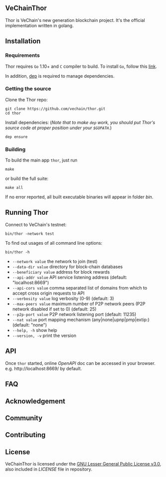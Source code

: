 ## VeChainThor

Thor is VeChain's new generation blockchain project.  It's the official implementation written in golang.

## Installation

### Requirements

Thor requires `Go` 1.10+ and `C` compiler to build. To install `Go`, follow this [link](https://golang.org/doc/install). 

In addition, [dep](https://github.com/golang/dep) is required to manage dependencies. 

### Getting the source

Clone the Thor repo:

```
git clone https://github.com/vechain/thor.git
cd thor
```

Install dependencies:
(*Note that to make `dep` work, you should put Thor's source code at proper position under your `$GOPATH`.*)

```
dep ensure
```

### Building

To build the main app `thor`, just run

```
make
```

or build the full suite:

```
make all
```

If no error reported, all built executable binaries will appear in folder *bin*.

## Running Thor

Connect to VeChain's testnet:

```
bin/thor -network test
```


To find out usages of all command line options:

```
bin/thor -h
```

- `--network value`      the network to join (test)
- `--data-dir value`     directory for block-chain databases
- `--beneficiary value`  address for block rewards
- `--api-addr value`     API service listening address (default: "localhost:8669")
- `--api-cors value`     comma separated list of domains from which to accept cross origin requests to API
- `--verbosity value`    log verbosity (0-9) (default: 3)
- `--max-peers value`    maximum number of P2P network peers (P2P network disabled if set to 0) (default: 25)
- `--p2p-port value`     P2P network listening port (default: 11235)
- `--nat value`          port mapping mechanism (any|none|upnp|pmp|extip:<IP>) (default: "none")
- `--help, -h`           show help
- `--version, -v`        print the version

## API

Once `thor` started, online *OpenAPI* doc can be accessed in your browser. e.g. http://localhost:8669/ by default.


## FAQ

## Acknowledgement

## Community

## Contributing

## License

VeChainThor is licensed under the
[GNU Lesser General Public License v3.0](https://www.gnu.org/licenses/lgpl-3.0.html), also included
in *LICENSE* file in repository.
